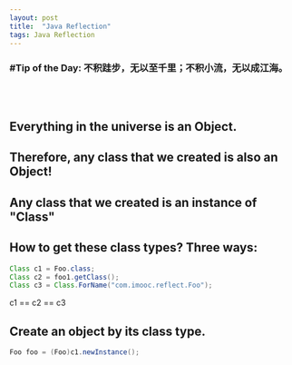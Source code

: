 ```yaml
---
layout: post
title:  "Java Reflection"
tags: Java Reflection
---
```

### \#Tip of the Day: 不积跬步，无以至千里；不积小流，无以成江海。

<br/><br/>

## Everything in the universe is an Object. 

## Therefore, any class that we created is also an Object!

## Any class that we created is an instance of "Class"

## How to get these class types? Three ways:

```Java
Class c1 = Foo.class;
Class c2 = foo1.getClass();
Class c3 = Class.ForName("com.imooc.reflect.Foo");
```
c1 == c2 == c3

## Create an object by its class type.
```Java
Foo foo = (Foo)c1.newInstance();
```
